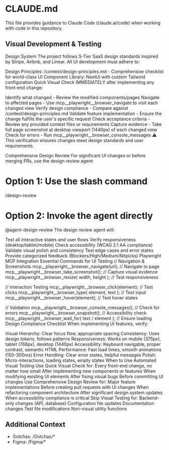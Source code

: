 # CLAUDE.md
This file provides guidance to Claude Code (claude.ai/code) when working with code in this repository.

## Visual Development & Testing
Design System
The project follows S-Tier SaaS design standards inspired by Stripe, Airbnb, and Linear. All UI development must adhere to:

Design Principles: /context/design-principles.md - Comprehensive checklist for world-class UI
Component Library: NextUI with custom Tailwind configuration
Quick Visual Check
IMMEDIATELY after implementing any front-end change:

Identify what changed - Review the modified components/pages
Navigate to affected pages - Use mcp__playwright__browser_navigate to visit each changed view
Verify design compliance - Compare against /context/design-principles.md
Validate feature implementation - Ensure the change fulfills the user's specific request
Check acceptance criteria - Review any provided context files or requirements
Capture evidence - Take full page screenshot at desktop viewport (1440px) of each changed view
Check for errors - Run mcp__playwright__browser_console_messages ⚠️
This verification ensures changes meet design standards and user requirements.

Comprehensive Design Review
For significant UI changes or before merging PRs, use the design review agent:

# Option 1: Use the slash command
/design-review

# Option 2: Invoke the agent directly
@agent-design-review
The design review agent will:

Test all interactive states and user flows
Verify responsiveness (desktop/tablet/mobile)
Check accessibility (WCAG 2.1 AA compliance)
Validate visual polish and consistency
Test edge cases and error states
Provide categorized feedback (Blockers/High/Medium/Nitpicks)
Playwright MCP Integration
Essential Commands for UI Testing
// Navigation & Screenshots
mcp__playwright__browser_navigate(url); // Navigate to page
mcp__playwright__browser_take_screenshot(); // Capture visual evidence
mcp__playwright__browser_resize(
  width,
  height
); // Test responsiveness

// Interaction Testing
mcp__playwright__browser_click(element); // Test clicks
mcp__playwright__browser_type(
  element,
  text
); // Test input
mcp__playwright__browser_hover(element); // Test hover states

// Validation
mcp__playwright__browser_console_messages(); // Check for errors
mcp__playwright__browser_snapshot(); // Accessibility check
mcp__playwright__browser_wait_for(
  text / element
); // Ensure loading
Design Compliance Checklist
When implementing UI features, verify:

 Visual Hierarchy: Clear focus flow, appropriate spacing
 Consistency: Uses design tokens, follows patterns
 Responsiveness: Works on mobile (375px), tablet (768px), desktop (1440px)
 Accessibility: Keyboard navigable, proper contrast, semantic HTML
 Performance: Fast load times, smooth animations (150-300ms)
 Error Handling: Clear error states, helpful messages
 Polish: Micro-interactions, loading states, empty states
When to Use Automated Visual Testing
Use Quick Visual Check for:
Every front-end change, no matter how small
After implementing new components or features
When modifying existing UI elements
After fixing visual bugs
Before committing UI changes
Use Comprehensive Design Review for:
Major feature implementations
Before creating pull requests with UI changes
When refactoring component architecture
After significant design system updates
When accessibility compliance is critical
Skip Visual Testing for:
Backend-only changes (API, database)
Configuration file updates
Documentation changes
Test file modifications
Non-visual utility functions

## Additional Context
- Gotchas: /Gotchas/*
- Figma: /Figma/*